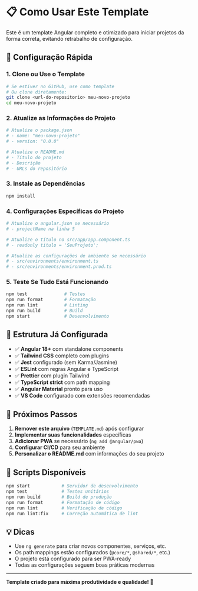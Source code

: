 # 📋 Como Usar Este Template

Este é um template Angular completo e otimizado para iniciar projetos da forma correta, evitando retrabalho de configuração.

## 🚀 Configuração Rápida

### 1. Clone ou Use o Template

```bash
# Se estiver no GitHub, use como template
# Ou clone diretamente:
git clone <url-do-repositorio> meu-novo-projeto
cd meu-novo-projeto
```

### 2. Atualize as Informações do Projeto

```bash
# Atualize o package.json
# - name: "meu-novo-projeto"
# - version: "0.0.0"

# Atualize o README.md
# - Título do projeto
# - Descrição
# - URLs do repositório
```

### 3. Instale as Dependências

```bash
npm install
```

### 4. Configurações Específicas do Projeto

```bash
# Atualize o angular.json se necessário
# - projectName na linha 5

# Atualize o título no src/app/app.component.ts
# - readonly titulo = 'SeuProjeto';

# Atualize as configurações de ambiente se necessário
# - src/environments/environment.ts
# - src/environments/environment.prod.ts
```

### 5. Teste Se Tudo Está Funcionando

```bash
npm test              # Testes
npm run format        # Formatação
npm run lint          # Linting
npm run build         # Build
npm start             # Desenvolvimento
```

## 📁 Estrutura Já Configurada

- ✅ **Angular 18+** com standalone components
- ✅ **Tailwind CSS** completo com plugins
- ✅ **Jest** configurado (sem Karma/Jasmine)
- ✅ **ESLint** com regras Angular e TypeScript
- ✅ **Prettier** com plugin Tailwind
- ✅ **TypeScript strict** com path mapping
- ✅ **Angular Material** pronto para uso
- ✅ **VS Code** configurado com extensões recomendadas

## 🎯 Próximos Passos

1. **Remover este arquivo** (`TEMPLATE.md`) após configurar
2. **Implementar suas funcionalidades** específicas
3. **Adicionar PWA** se necessário (`ng add @angular/pwa`)
4. **Configurar CI/CD** para seu ambiente
5. **Personalizar o README.md** com informações do seu projeto

## 🔧 Scripts Disponíveis

```bash
npm start            # Servidor de desenvolvimento
npm test             # Testes unitários
npm run build        # Build de produção
npm run format       # Formatação de código
npm run lint         # Verificação de código
npm run lint:fix     # Correção automática de lint
```

## 💡 Dicas

- Use `ng generate` para criar novos componentes, serviços, etc.
- Os path mappings estão configurados (`@core/*`, `@shared/*`, etc.)
- O projeto está configurado para ser PWA-ready
- Todas as configurações seguem boas práticas modernas

---

**Template criado para máxima produtividade e qualidade! 🚀**
